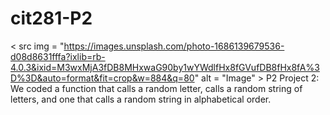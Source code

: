 # cit281-P2
< src img = "https://images.unsplash.com/photo-1686139679536-d08d8631fffa?ixlib=rb-4.0.3&ixid=M3wxMjA3fDB8MHxwaG90by1wYWdlfHx8fGVufDB8fHx8fA%3D%3D&auto=format&fit=crop&w=884&q=80" alt = "Image" >
P2
Project 2: We coded a function that calls a random letter, calls a random string of letters, and one that calls a random string in alphabetical order.
